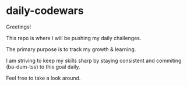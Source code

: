 # daily-codewars
Greetings!

This repo is where I will be pushing my daily challenges.

The primary purpose is to track my growth & learning.

I am striving to keep my skills sharp by staying consistent and commiting (ba-dum-tss) to this goal daily.

Feel free to take a look around.